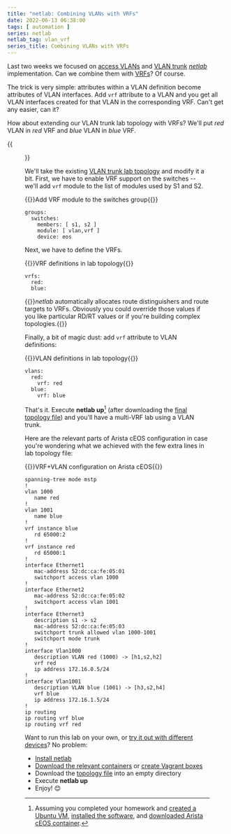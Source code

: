 ```yaml
---
title: "netlab: Combining VLANs with VRFs"
date: 2022-06-13 06:38:00
tags: [ automation ]
series: netlab
netlab_tag: vlan_vrf
series_title: Combining VLANs with VRFs
---
```

Last two weeks we focused on [access VLANs](/2022/05/netsim-vlan-simple.html) and [VLAN trunk](/2022/06/netsim-vlan-trunk.html) *[netlab](https://netsim-tools.readthedocs.io/en/latest/)* implementation. Can we combine them with [VRFs](/2022/04/netsim-vrf-lite.html)? Of course.

The trick is very simple: attributes within a VLAN definition become attributes of VLAN interfaces. Add `vrf` attribute to a VLAN and you get all VLAN interfaces created for that VLAN in the corresponding VRF. Can't get any easier, can it?

How about extending our VLAN trunk lab topology with VRFs? We'll put *red* VLAN in *red* VRF and *blue* VLAN in *blue* VRF.
<!--more-->
{{<figure src="/2022/06/vlan-vrf.png" caption="Combining VLANs with VRFs">}}

We'll take the existing [VLAN trunk lab topology](https://github.com/ipspace/netlab-examples/blob/master/VLAN/vlan-trunk/topology.yml) and modify it a bit. First, we have to enable VRF support on the switches -- we'll add `vrf` module to the list of modules used by S1 and S2.

{{<cc>}}Add VRF module to the switches group{{</cc>}}
```
groups:
  switches:
    members: [ s1, s2 ]
    module: [ vlan,vrf ]
    device: eos
```

Next, we have to define the VRFs.

{{<cc>}}VRF definitions in lab topology{{</cc>}}
```
vrfs:
  red:
  blue:
```

{{<note info>}}*netlab* automatically allocates route distinguishers and route targets to VRFs. Obviously you could override those values if you like particular RD/RT values or if you're building complex topologies.{{</note>}}

Finally, a bit of magic dust: add `vrf` attribute to VLAN definitions:

{{<cc>}}VLAN definitions in lab topology{{</cc>}}
```
vlans:
  red:
    vrf: red
  blue:
    vrf: blue
```

That's it. Execute **netlab up**[^HW] (after downloading the [final topology file](https://github.com/ipspace/netlab-examples/blob/master/VLAN/vlan-trunk-vrf/topology.yml)) and you'll have a multi-VRF lab using a VLAN trunk.

[^HW]: Assuming you completed your homework and [created a Ubuntu VM](https://netsim-tools.readthedocs.io/en/latest/install/ubuntu-vm.html), [installed the software](https://netsim-tools.readthedocs.io/en/latest/labs/clab.html), and [downloaded Arista cEOS container](https://netsim-tools.readthedocs.io/en/latest/labs/ceos.html).

Here are the relevant parts of Arista cEOS configuration in case you're wondering what we achieved with the few extra lines in lab topology file:

{{<cc>}}VRF+VLAN configuration on Arista cEOS{{</cc>}}
```
spanning-tree mode mstp
!
vlan 1000
   name red
!
vlan 1001
   name blue
!
vrf instance blue
   rd 65000:2
!
vrf instance red
   rd 65000:1
!
interface Ethernet1
   mac-address 52:dc:ca:fe:05:01
   switchport access vlan 1000
!
interface Ethernet2
   mac-address 52:dc:ca:fe:05:02
   switchport access vlan 1001
!
interface Ethernet3
   description s1 -> s2
   mac-address 52:dc:ca:fe:05:03
   switchport trunk allowed vlan 1000-1001
   switchport mode trunk
!
interface Vlan1000
   description VLAN red (1000) -> [h1,s2,h2]
   vrf red
   ip address 172.16.0.5/24
!
interface Vlan1001
   description VLAN blue (1001) -> [h3,s2,h4]
   vrf blue
   ip address 172.16.1.5/24
!
ip routing
ip routing vrf blue
ip routing vrf red
```

Want to run this lab on your own, or [try it out with different devices](https://github.com/ipspace/netlab-examples/tree/master/VLAN/vlan-trunk-vrf#changing-device-types)? No problem:

* [Install netlab](https://netsim-tools.readthedocs.io/en/latest/install.html)
* [Download the relevant containers](https://netsim-tools.readthedocs.io/en/latest/labs/clab.html) or [create Vagrant boxes](https://netsim-tools.readthedocs.io/en/latest/labs/libvirt.html)
* Download the [topology file](https://github.com/ipspace/netlab-examples/blob/master/VLAN/vlan-trunk-vrf/topology.yml) into an empty directory
* Execute **netlab up**
* Enjoy! 😊